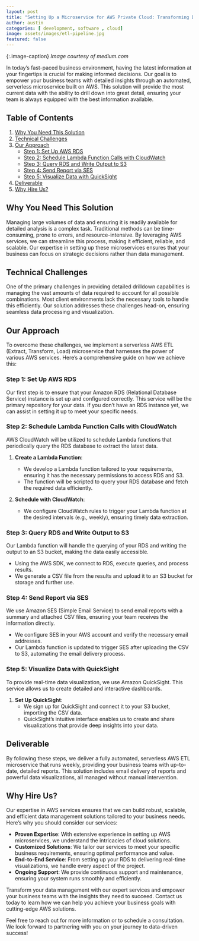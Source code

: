 ```yaml
---
layout: post
title: "Setting Up a Microservice for AWS Private Cloud: Transforming Data Management for Business Excellence"
author: austin
categories: [ development, software , cloud]
image: assets/images/etl-pipeline.jpg
featured: false
---
```


{:.image-caption}
*Image courtesy of medium.com*

In today’s fast-paced business environment, having the latest information at your fingertips is crucial for making informed decisions. Our goal is to empower your business teams with detailed insights through an automated, serverless microservice built on AWS. This solution will provide the most current data with the ability to drill down into great detail, ensuring your team is always equipped with the best information available.

## Table of Contents
1. [Why You Need This Solution](#why-you-need-this-solution)
2. [Technical Challenges](#technical-challenges)
3. [Our Approach](#our-approach)
    - [Step 1: Set Up AWS RDS](#step-1-set-up-aws-rds)
    - [Step 2: Schedule Lambda Function Calls with CloudWatch](#step-2-schedule-lambda-function-calls-with-cloudwatch)
    - [Step 3: Query RDS and Write Output to S3](#step-3-query-rds-and-write-output-to-s3)
    - [Step 4: Send Report via SES](#step-4-send-report-via-ses)
    - [Step 5: Visualize Data with QuickSight](#step-5-visualize-data-with-quicksight)
4. [Deliverable](#deliverable)
5. [Why Hire Us?](#why-hire-us)

## Why You Need This Solution

Managing large volumes of data and ensuring it is readily available for detailed analysis is a complex task. Traditional methods can be time-consuming, prone to errors, and resource-intensive. By leveraging AWS services, we can streamline this process, making it efficient, reliable, and scalable. Our expertise in setting up these microservices ensures that your business can focus on strategic decisions rather than data management.

## Technical Challenges

One of the primary challenges in providing detailed drilldown capabilities is managing the vast amounts of data required to account for all possible combinations. Most client environments lack the necessary tools to handle this efficiently. Our solution addresses these challenges head-on, ensuring seamless data processing and visualization.

## Our Approach

To overcome these challenges, we implement a serverless AWS ETL (Extract, Transform, Load) microservice that harnesses the power of various AWS services. Here’s a comprehensive guide on how we achieve this:

### Step 1: Set Up AWS RDS

Our first step is to ensure that your Amazon RDS (Relational Database Service) instance is set up and configured correctly. This service will be the primary repository for your data. If you don’t have an RDS instance yet, we can assist in setting it up to meet your specific needs.

### Step 2: Schedule Lambda Function Calls with CloudWatch

AWS CloudWatch will be utilized to schedule Lambda functions that periodically query the RDS database to extract the latest data.

1. **Create a Lambda Function**:
    - We develop a Lambda function tailored to your requirements, ensuring it has the necessary permissions to access RDS and S3.
    - The function will be scripted to query your RDS database and fetch the required data efficiently.

2. **Schedule with CloudWatch**:
    - We configure CloudWatch rules to trigger your Lambda function at the desired intervals (e.g., weekly), ensuring timely data extraction.

### Step 3: Query RDS and Write Output to S3

Our Lambda function will handle the querying of your RDS and writing the output to an S3 bucket, making the data easily accessible.

- Using the AWS SDK, we connect to RDS, execute queries, and process results.
- We generate a CSV file from the results and upload it to an S3 bucket for storage and further use.

### Step 4: Send Report via SES

We use Amazon SES (Simple Email Service) to send email reports with a summary and attached CSV files, ensuring your team receives the information directly.

- We configure SES in your AWS account and verify the necessary email addresses.
- Our Lambda function is updated to trigger SES after uploading the CSV to S3, automating the email delivery process.


### Step 5: Visualize Data with QuickSight

To provide real-time data visualization, we use Amazon QuickSight. This service allows us to create detailed and interactive dashboards.

1. **Set Up QuickSight**:
    - We sign up for QuickSight and connect it to your S3 bucket, importing the CSV data.
    - QuickSight’s intuitive interface enables us to create and share visualizations that provide deep insights into your data.

## Deliverable

By following these steps, we deliver a fully automated, serverless AWS ETL microservice that runs weekly, providing your business teams with up-to-date, detailed reports. This solution includes email delivery of reports and powerful data visualizations, all managed without manual intervention.

## Why Hire Us?

Our expertise in AWS services ensures that we can build robust, scalable, and efficient data management solutions tailored to your business needs. Here’s why you should consider our services:

- **Proven Expertise**: With extensive experience in setting up AWS microservices, we understand the intricacies of cloud solutions.
- **Customized Solutions**: We tailor our services to meet your specific business requirements, ensuring optimal performance and value.
- **End-to-End Service**: From setting up your RDS to delivering real-time visualizations, we handle every aspect of the project.
- **Ongoing Support**: We provide continuous support and maintenance, ensuring your system runs smoothly and efficiently.

Transform your data management with our expert services and empower your business teams with the insights they need to succeed. Contact us today to learn how we can help you achieve your business goals with cutting-edge AWS solutions.

Feel free to reach out for more information or to schedule a consultation. We look forward to partnering with you on your journey to data-driven success!